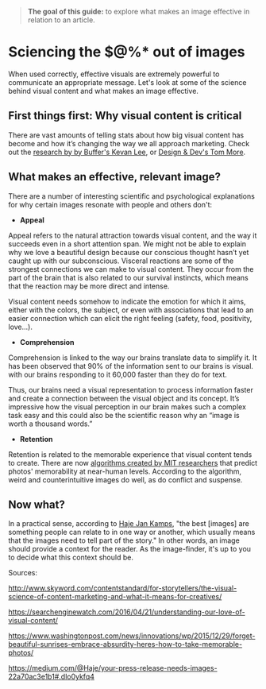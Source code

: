 >**The goal of this guide:** to explore what makes an image effective in relation to an article.

# Sciencing the $@%* out of images

When used correctly, effective visuals are extremely powerful to communicate an appropriate message. Let's look at some of the science behind visual content and what makes an image effective.

## First things first: Why visual content is critical

There are vast amounts of telling stats about how big visual content has become and how it’s changing the way we all approach marketing. Check out the [research by by Buffer's Kevan Lee](https://blog.bufferapp.com/a-complete-guide-to-creating-awesome-visual-content), or [Design & Dev's Tom More](http://thenextweb.com/dd/2014/05/21/importance-visual-content-deliver-effectively/).


## What makes an effective, relevant image?

There are a number of interesting scientific and psychological explanations for why certain images resonate with people and others don't:

* **Appeal**

Appeal refers to the natural attraction towards visual content, and the way it succeeds even in a short attention span. We might not be able to explain why we love a beautiful design because our conscious thought hasn’t yet caught up with our subconscious. Visceral reactions are some of the strongest connections we can make to visual content. They occur from the part of the brain that is also related to our survival instincts, which means that the reaction may be more direct and intense.

Visual content needs somehow to indicate the emotion for which it aims, either with the colors, the subject, or even with associations that lead to an easier connection which can elicit the right feeling (safety, food, positivity, love...).

* **Comprehension**

Comprehension is linked to the way our brains translate data to simplify it. It has been observed that 90% of the information sent to our brains is visual. with our brains responding to it 60,000 faster than they do for text.

Thus, our brains need a visual representation to process information faster and create a connection between the visual object and its concept. It’s impressive how the visual perception in our brain makes such a complex task easy and this could also be the scientific reason why an “image is worth a thousand words.”

* **Retention**

Retention is related to the memorable experience that visual content tends to create. There are now [algorithms created by MIT researchers](http://news.mit.edu/2015/csail-deep-learning-algorithm-predicts-photo-memorability-near-human-levels-1215) that predict photos' memorability at near-human levels. According to the algorithm, weird and counterintuitive images do well, as do conflict and suspense.

## Now what?
In a practical sense, according to [Haje Jan Kamps](https://medium.com/@Haje), "the best [images] are something people can relate to in one way or another, which usually means that the images need to tell part of the story." In other words, an image should provide a context for the reader. As the image-finder, it's up to you to decide what this context should be.


Sources:

http://www.skyword.com/contentstandard/for-storytellers/the-visual-science-of-content-marketing-and-what-it-means-for-creatives/

https://searchenginewatch.com/2016/04/21/understanding-our-love-of-visual-content/

https://www.washingtonpost.com/news/innovations/wp/2015/12/29/forget-beautiful-sunrises-embrace-absurdity-heres-how-to-take-memorable-photos/

https://medium.com/@Haje/your-press-release-needs-images-22a70ac3e1b1#.dlo0ykfq4
